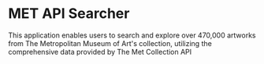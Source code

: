 # MET API Searcher

This application enables users to search and explore over 470,000 artworks from The Metropolitan Museum of Art's collection, utilizing the comprehensive data provided by The Met Collection API
